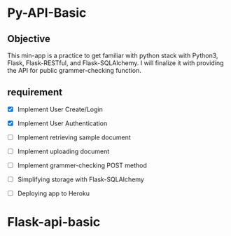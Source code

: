 # Py-API-Basic## ObjectiveThis min-app is a practice to get familiar with python stack with Python3, Flask, Flask-RESTful, and Flask-SQLAlchemy. I will finalize it with providing the API for public grammer-checking function.## requirement- [x] Implement User Create/Login- [x] Implement User Authentication- [ ] Implement retrieving sample document- [ ] Implement uploading document- [ ] Implement grammer-checking POST method- [ ] Simplifying storage with Flask-SQLAIchemy- [ ] Deploying app to Heroku# Flask-api-basic
